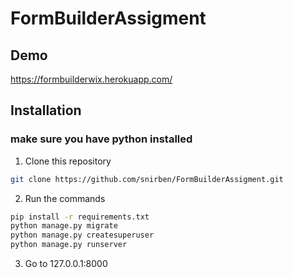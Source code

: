 # FormBuilderAssigment
## Demo
https://formbuilderwix.herokuapp.com/
## Installation
### make sure you have python installed

1. Clone this repository

```bash
git clone https://github.com/snirben/FormBuilderAssigment.git
```

2. Run the commands

```bash
pip install -r requirements.txt
python manage.py migrate
python manage.py createsuperuser
python manage.py runserver
```

3. Go to 127.0.0.1:8000
